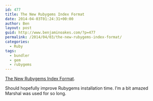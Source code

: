 ```yaml
---
id: 477
title: The New Rubygems Index Format
date: 2014-04-03T01:24:31+00:00
author: Ben
layout: post
guid: http://www.benjaminoakes.com/?p=477
permalink: /2014/04/03/the-new-rubygems-index-format/
categories:
  - Ruby
tags:
  - bundler
  - gem
  - rubygems
---
```

[The New Rubygems Index Format](https://blog.engineyard.com/2014/new-rubygems-index-format).

Should hopefully improve Rubygems installation time. I&#8217;m a bit amazed Marshal was used for so long.